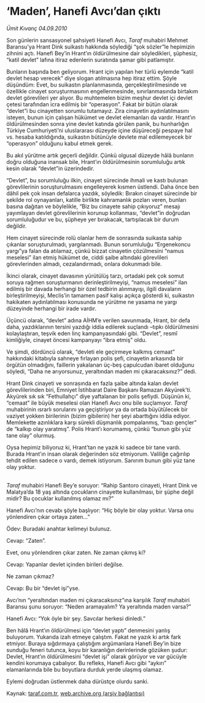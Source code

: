 # ‘Maden’, Hanefi Avcı’dan çıktı

*Ümit Kıvanç 04.09.2010*

<div class="yazi"><p>Son günlerin sansasyonel şahsiyeti Hanefi Avcı, <i>Taraf </i>muhabiri Mehmet Baransu’ya Hrant Dink suikastı hakkında söylediği “şok sözler”le hepimizin zihnini açtı. Hanefi Bey’in Hrant’ın öldürülmesine dair söyledikleri, şüphesiz, “katil devlet” lafına itiraz edenlerin suratında şamar gibi patlamıştır.</p>
<p>Bunların başında ben geliyorum. Hrant için yapılan her türlü eylemde “katil devlet hesap verecek” diye slogan atılmasına hep itiraz ettim. Şöyle düşündüm: Evet, bu suikastın planlanmasında, gerçekleştirilmesinde ve özellikle cinayet soruşturmasının engellenmesinde, sınırlanmasında birtakım devlet görevlileri yer alıyor. Bu muhtemelen bizim meşhur devlet içi devlet çetesi tarafından icra edilmiş bir “operasyon”. Fakat bir bütün olarak “devlet”i bu cinayetten sorumlu tutamayız. Zira cinayetin aydınlatılmasını isteyen, bunun için çalışan hükümet ve devlet elemanları da vardır. Hrant’ın öldürülmesinden sonra yine devlet katında görülen panik, bu hunharlığın Türkiye Cumhuriyeti’ni uluslararası düzeyde içine düşüreceği pespaye hal vs. hesaba katıldığında, suikastın bütünüyle devlete mal edilemeyecek bir “operasyon” olduğunu kabul etmek gerek.</p>
<p>Bu akıl yürütme artık geçerli değildir. Çünkü olgusal düzeyde hâlâ bunların doğru olduğuna inansak bile, Hrant’ın öldürülmesinin sorumluluğu artık kesin olarak “devlet”in üzerindedir.</p>
<p>“Devlet”, bu sorumluluğu ilkin, cinayet sürecinde ihmali ve kastı bulunan görevlilerinin soruşturulmasını engelleyerek kısmen üstlendi. Daha önce ben dâhil pek çok insan defalarca yazdık, söyledik: Bırakın cinayet sürecinde bir şekilde rol oynayanları, katille birlikte kahramanlık pozları veren, bunları basına dağıtan ve böylelikle, “Biz bu cinayete sahip çıkıyoruz” mesajı yayımlayan devlet görevlilerinin korunup kollanması, “devlet”in doğrudan sorumluluğudur ve bu, şüpheye yer bırakacak, tartışılacak bir durum değildir.</p>
<p>Hem cinayet sürecinde rolü olanlar hem de sonrasında suikasta sahip çıkanlar soruşturulmadı, yargılanmadı. Bunun sorumluluğu “Ergenekoncu yargı”ya falan da atılamaz, çünkü bizzat cinayetin çözülmesini “namus meselesi” ilan etmiş hükümet de, ciddi şaibe altındaki görevlileri görevlerinden almadı, cezalandırmadı, onlara dokunmadı bile.</p>
<p>İkinci olarak, cinayet davasının yürütülüş tarzı, ortadaki pek çok somut soruya rağmen soruşturmanın derinleştirilmeyişi, “namus meselesi” ilan edilmiş bir davada herhangi bir özel tedbirin alınmayışı, ilgili davaların birleştirilmeyişi, Meclis’in tamamen pasif kalışı açıkça gösterdi ki, suikastın hakikaten aydınlatılması konusunda ne yürütme ne yasama ne yargı düzeyinde herhangi bir irade vardır.</p>
<p>Üçüncü olarak, “devlet” adına AİHM’e verilen savunmada, Hrant, bir defa daha, yazdıklarının tersini yazdığı iddia edilerek suçlandı –tıpkı öldürülmesini kolaylaştıran, teşvik eden linç kampanyasındaki gibi. “Devlet”, resmî kimliğiyle, cinayet öncesi kampanyayı “ibra etmiş” oldu.</p>
<p>Ve şimdi, dördüncü olarak, “devleti ele geçirmeye kalkmış cemaat” hakkındaki kitabıyla sahneye fırlayan polis şefi, cinayetin arkasında bir örgütün olmadığını, faillerin yakalanan üç-beş çapulcudan ibaret olduğunu söyledi, “Daha ne arıyorsunuz, yeraltından maden mi çıkaracaksınız?” dedi. </p>
<p>Hrant Dink cinayeti ve sonrasında en fazla şaibe altında kalan devlet görevlilerinden biri, Emniyet İstihbarat Daire Başkanı Ramazan Akyürek’ti. Akyürek sık sık “Fethullahçı” diye yaftalanan bir polis şefiydi. Düşünün ki, “cemaat” ile büyük meselesi olan Hanefi Avcı onu bile suçlamıyor. <i>Taraf </i>muhabirinin ısrarlı sorularını ya geçiştiriyor ya da ortada büyütülecek bir vaziyet yokken birilerinin (bizim gibilerin) her şeyi abarttığını iddia ediyor. Memlekette azınlıklara karşı sürekli düşmanlık pompalanmış, “bazı gençler” de “kalkıp olay yaratmış”. Polis Hrant’ı korumamış, çünkü “bunun gibi yüz tane olay” olurmuş.</p>
<p>Oysa hepimiz biliyoruz ki, Hrant’tan ne yazık ki sadece bir tane vardı. Burada Hrant’ın insan olarak değerinden söz etmiyorum. Valiliğe çağırılıp tehdit edilen sadece o vardı, demek istiyorum. Sanırım bunun gibi yüz tane olay yoktur.</p>
<p><i><br/>Taraf </i>muhabiri Hanefi Bey’e soruyor: “Rahip Santoro cinayeti, Hrant Dink ve Malatya’da 18 yaş altında çocukların cinayette kullanılması, bir şüphe değil midir? Bu çocuklar kullanılmış olamaz mı?”</p>
<p>Hanefi Avcı’nın cevabı şöyle başlıyor: “Hiç böyle bir olay yoktur. Varsa onu yönlendiren çıkar ortaya zaten...”</p>
<p>Ödev: Buradaki anahtar kelimeyi bulunuz.</p>
<p>Cevap: “Zaten”.</p>
<p>Evet, onu yönlendiren çıkar zaten. Ne zaman çıkmış ki?</p>
<p>Cevap: Yapanlar devlet içinden birileri değilse.</p>
<p>Ne zaman çıkmaz?</p>
<p>Cevap: Bu bir “devlet işi”yse.</p>
<p>Avcı’nın “yeraltından maden mi çıkaracaksınız”ına karşılık <i>Taraf</i> muhabiri Baransu şunu soruyor: “Neden aramayalım? Ya yeraltında maden varsa?”</p>
<p>Hanefi Avcı: “Yok öyle bir şey. Savcılar herkesi dinledi.”</p>
<p>Ben hâlâ Hrant’ın öldürülmesi için “devlet yaptı” denmesini yanlış buluyorum. Yukarıda izah etmeye çalıştım. Fakat ne yazık ki artık fark etmiyor. Buraya sığdırmaya çalıştığım argümanlara Hanefi Bey’in bize sunduğu feneri tutunca, koyu bir karanlığın derinlerinde gözüken şudur: Devlet, Hrant’ın öldürülmesini “devlet işi” olarak görüyor ve var gücüyle kendini korumaya çabalıyor. Bu refleks, Hanefi Avcı gibi “aykırı” elamanlarında bile bu boyutlara durduk yerde ulaşmış olamaz.</p>
<p>Eylemi doğrudan üstlenmek daha dürüstçe olurdu sanki.</p>
</div>

Kaynak: [taraf.com.tr](http://www.taraf.com.tr:80/umit-kivanc/makale-maden-hanefi-avci-dan-cikti-2.htm), [web.archive.org (arşiv bağlantısı)](http://web.archive.org/web/20100905195048/http://www.taraf.com.tr:80/umit-kivanc/makale-maden-hanefi-avci-dan-cikti-2.htm)
